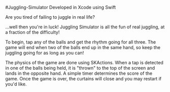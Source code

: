 #Juggling-Simulator
Developed in Xcode using Swift

Are you tired of failing to juggle in real life?

...well then you're in luck! Juggling Simulator is all the fun of 
real juggling, at a fraction of the difficulty!

To begin, tap any of the balls and get the rhythm going for all three.
The game will end when two of the balls end up in the same hand, so keep the juggling
going for as long as you can!

The physics of the game are done using SKActions. When a tap is detected in one of the balls being held, it is
"thrown" to the top of the screen and lands in the opposite hand. A simple timer determines the score
of the game. Once the game is over, the curtains will close and you may restart if you'd like.
